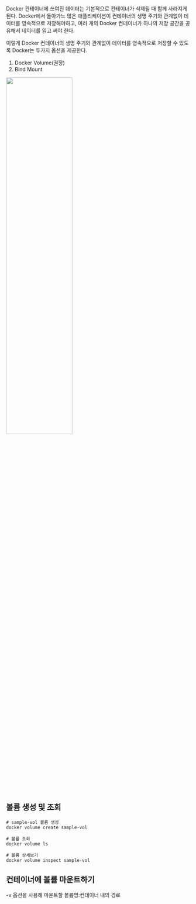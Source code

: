Docker 컨테이너에 쓰여진 데이터는 기본적으로 컨테이너가 삭제될 때 함께 사라지게 된다. Docker에서 돌아가느 많은 애플리케이션이 컨테이너의 생명 주기와 관계없이
데이터를 영속적으로 저장해야하고, 여러 개의 Docker 컨테이너가 하나의 저장 공간을 공유해서 데이터를 읽고 써야 한다.

이렇게 Docker 컨테이너의 생명 주기와 관계없이 데이터를 영속적으로 저장할 수 있도록 Docker는 두가지 옵션을 제공한다.

1. Docker Volume(권장)
2. Bind Mount

<img src="https://docs.docker.com/storage/images/types-of-mounts.png" width="60%" height="50%">

## 볼륨 생성 및 조회

```
# sample-vol 볼륨 생성
docker volume create sample-vol

# 볼륨 조회
docker volume ls

# 볼륨 상세보기
docker volume inspect sample-vol
```

## 컨테이너에 볼륨 마운트하기

-v 옵션을 사용해 마운트할 볼륨명:컨테이너 내의 경로
